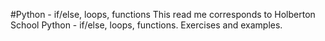#Python - if/else, loops, functions
This read me corresponds to Holberton School
Python - if/else, loops, functions. Exercises and examples.

